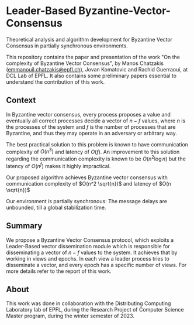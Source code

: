 # Leader-Based Byzantine-Vector-Consensus
Theoretical analysis and algorithm development for Byzantine Vector Consensus in partially synchronous environments.

This repository contains the paper and presentation of the work "On the complexity of Byzantine Vector Consensus", by Manos Chatzakis (emmanouil.chatzakis@epfl.ch), Jovan Komatovic and Rachid Guerraoui, at DCL Lab of EPFL. It also contains some preliminary papers essential to understand the contribution of this work. 

## Context
In Byzantine vector consensus, every process proposes a value and eventually all correct processes decide a vector of $n-f$ values, where $n$ is the processes of the system and $f$ is the number of processes that are Byzantine, and thus they may operate in an adversary or arbitrary way. 

The best practical solution to this problem is known to have communication complexity of $O(n^3)$ and latency of $O(f)$. 
An improvement to this solution regarding the communication complexity is known to be $O(n^2 \log n)$ but the latency of $O(n^f)$ makes it highly impractical. 

Our proposed algorithm achieves Byzantine vector consensus with communication complexity of $O(n^2 \sqrt{n})$ and latency of $O(n \sqrt{n})$

Our environment is partially synchronous: The message delays are unbounded, till a global stabilization time. 

## Summary
We propose a Byzantine Vector Consensus protocol, which exploits a Leader-Based vector dissemination module which is responsible for disseminating a vector of $n-f$ values to the system. It achieves that by working in views and epochs. In each view a leader process tries to disseminate a vector, and every epoch has a specific number of views. For more details refer to the report of this work. 

## About
This work was done in collaboration with the Distributing Computing Laboratory lab of EPFL, during the Research Project of Computer Science Master program, during the winter semester of 2023. 

